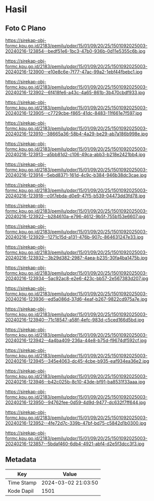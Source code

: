 # Hasil

## Foto C Plano

https://sirekap-obj-formc.kpu.go.id/2183/pemilu/pdpr/15/01/09/20/25/1501092025003-20240216-123854--bedf51e6-1bc3-47b0-936b-0d11e5355c6b.jpg

https://sirekap-obj-formc.kpu.go.id/2183/pemilu/pdpr/15/01/09/20/25/1501092025003-20240216-123900--e10e8c6e-7f77-47ac-99a2-1ebf44fbebc1.jpg

https://sirekap-obj-formc.kpu.go.id/2183/pemilu/pdpr/15/01/09/20/25/1501092025003-20240216-123902--6f418fe6-a43c-4a65-861b-3b470cbdf933.jpg

https://sirekap-obj-formc.kpu.go.id/2183/pemilu/pdpr/15/01/09/20/25/1501092025003-20240216-123905--c7729cbe-f865-41dc-8483-11f661e7f597.jpg

https://sirekap-obj-formc.kpu.go.id/2183/pemilu/pdpr/15/01/09/20/25/1501092025003-20240216-123910--38665a36-58b4-4a29-be29-ab7a186b998e.jpg

https://sirekap-obj-formc.kpu.go.id/2183/pemilu/pdpr/15/01/09/20/25/1501092025003-20240216-123913--a5bb81d2-c106-49ca-abb3-b218e2421bb4.jpg

https://sirekap-obj-formc.kpu.go.id/2183/pemilu/pdpr/15/01/09/20/25/1501092025003-20240216-123914--5ebd8371-161d-4c9c-b384-946b38dc3cae.jpg

https://sirekap-obj-formc.kpu.go.id/2183/pemilu/pdpr/15/01/09/20/25/1501092025003-20240216-123918--c0f7ebda-d0e9-47f5-b539-04473dd3fd78.jpg

https://sirekap-obj-formc.kpu.go.id/2183/pemilu/pdpr/15/01/09/20/25/1501092025003-20240216-123922--b284610a-e796-4612-9b5f-755b153e6607.jpg

https://sirekap-obj-formc.kpu.go.id/2183/pemilu/pdpr/15/01/09/20/25/1501092025003-20240216-123929--1271c15d-a131-476b-907c-864631247e33.jpg

https://sirekap-obj-formc.kpu.go.id/2183/pemilu/pdpr/15/01/09/20/25/1501092025003-20240216-123932--3b29d382-2987-4aea-b235-30fa4ba1475b.jpg

https://sirekap-obj-formc.kpu.go.id/2183/pemilu/pdpr/15/01/09/20/25/1501092025003-20240216-123934--5ac92ac8-e2e6-423c-bb57-2e567383d207.jpg

https://sirekap-obj-formc.kpu.go.id/2183/pemilu/pdpr/15/01/09/20/25/1501092025003-20240216-123936--ed5a086d-37d6-4eaf-b267-9822cd975a7e.jpg

https://sirekap-obj-formc.kpu.go.id/2183/pemilu/pdpr/15/01/09/20/25/1501092025003-20240216-123940--71c18547-a58f-4efc-983d-c5ced166d5bd.jpg

https://sirekap-obj-formc.kpu.go.id/2183/pemilu/pdpr/15/01/09/20/25/1501092025003-20240216-123942--4a4ba409-236a-44e8-b75d-f9674df592cf.jpg

https://sirekap-obj-formc.kpu.go.id/2183/pemilu/pdpr/15/01/09/20/25/1501092025003-20240216-123945--345e4063-dc45-4cbe-b935-eaf934ea36e2.jpg

https://sirekap-obj-formc.kpu.go.id/2183/pemilu/pdpr/15/01/09/20/25/1501092025003-20240216-123946--b42c025b-8c10-43de-bf91-ba8531f33aaa.jpg

https://sirekap-obj-formc.kpu.go.id/2183/pemilu/pdpr/15/01/09/20/25/1501092025003-20240216-123950--94762fee-0d59-4d9d-9477-dc632f7ff644.jpg

https://sirekap-obj-formc.kpu.go.id/2183/pemilu/pdpr/15/01/09/20/25/1501092025003-20240216-123952--4fe72d7c-339b-47bf-bd75-c5842d1b0300.jpg

https://sirekap-obj-formc.kpu.go.id/2183/pemilu/pdpr/15/01/09/20/25/1501092025003-20240216-123857--5bdaf460-6db4-4921-abf4-d2e5f3dcc3f3.jpg


## Metadata

| Key        | Value               |
| ---------- | ------------------- |
| Time Stamp | 2024-03-02 21:03:50 |
| Kode Dapil | 1501                |



